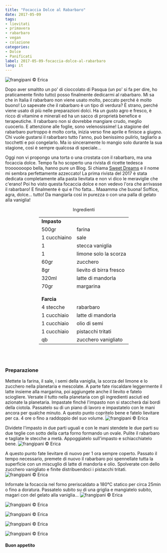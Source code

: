 ```yaml
---
title: "Focaccia Dolce al Rabarbaro"
date: 2017-05-09
tags:
- lievitati
- primavera
- rabarbaro
- vegan
- colazione
categories:
- Dolce
- Panificati  
label: 2017-05-09-focaccia-dolce-al-rabarbaro
lang: it 
---
```

![](header.jpg "frangipani © Erica")

Dopo aver smaltito un po' di cioccolato di Pasqua (un po' si fa per dire, ho praticamente finito tutto) posso finalmente dedicarmi al rabarbaro. Mi sa che in Italia il rabarbaro non viene usato molto, peccato perché è molto buono! Lo sapevate che il rabarbaro è un tipo di verdura? È strano, perché viene usato di più nelle preparazioni dolci. Ha un gusto agro e fresco, è ricco di vitamine e minerali ed ha un sacco di proprietà benefice e terapeutiche. Il rabarbaro non si dovrebbe mangiare crudo, meglio cuocerlo. E attenzione alle foglie, sono velenosissime! La stagione del rabarbaro purtroppo è molto corta, inizia verso fine aprile e finisce a giugno. Chi vuole gustarsi il rabarbaro tutto l'anno, può benissimo pulirlo, tagliarlo a tocchetti e poi congelarlo. Ma io sinceramente lo mangio solo durante la sua stagione, così è sempre qualcosa di speciale...

Oggi non vi propongo una torta o una crostata con il rabarbaro, ma una focaccia dolce. Tempo fa ho scoperto una rivista di ricette tedesca trooooooopo bella, hanno pure un Blog. Si chiama <a href="http://www.sweet-dreams-blog.de" target="_blank">Sweet Dreams</a> e il nome mi sembra perfettamente azzeccato! La prima rivista del 2017 è stata dedicata completamente alla pasta lievitata e non vi dico le meraviglie che c'erano! Poi ho visto questa focaccia dolce e non vedevo l'ora che arrivasse il rabarbaro! E finalmente è qui e l'ho fatta... Maaamma che buona! Soffice, agra, dolce... tutto! Da mangiarla così in purezza o con una palla di gelato alla vaniglia! 

<div id="wrapper" style="text-align: center">
  <div id="yourdiv" style="display: inline-block;">
    <div class="ingredients">
      <div class="ingredients-title">Ingredienti</div>
      <table>
        <tbody>
          <tr>          
            <td colspan="2"><b>Impasto</b></td>
          </tr>      
          <tr>
            <td>500gr</td>
            <td>farina</td>
          </tr>
          <tr>
            <td>1 cucchiaino</td>
            <td>sale</td>
          </tr>
          <tr>
            <td>1</td>
            <td>stecca vaniglia</td>
          </tr>
          <tr>
            <td>1</td>
            <td>limone solo la scorza</td>
          </tr>
          <tr>
            <td>60gr</td>
            <td>zucchero</td>
          </tr>
          <tr>
            <td>8gr</td>
            <td>lievito di birra fresco</td>
          </tr>
          <tr>
            <td>320ml</td>
            <td>latte di mandorla</td>
          </tr>
          <tr>
            <td>70gr</td>
            <td>margarina</td>        
          </tr>
          <tr style="height: 15px;"></tr>
          <tr>          
            <td colspan="2"><b>Farcia</b></td>
          </tr>      
          <tr>
            <td>4 stecche</td>
            <td>rabarbaro</td>
          </tr>
          <tr>
            <td>1 cucchiaio</td>
            <td>latte di mandorla</td>        
          </tr>
          <tr>
            <td>1 cucchiaio</td>
            <td>olio di semi</td>
          </tr>
          <tr>
            <td>1 cucchiaio</td>
            <td>pistacchi tritati</td>        
          </tr>
          <tr>
            <td>qb</td>
            <td>zucchero vanigliato</td>
          </tr>
        </tbody>
      </table>
      <br></br>
    </div>
  </div>
</div>


<h3>
  <font color="grey">
    <i class="fa-solid fa-gears"></i>
  </font> Preparazione
</h3>

Mettete la farina, il sale, i semi della vaniglia, la scorza del limone e lo zucchero nella planetaria e mescolate. A parte fate riscaldare leggermente il latte insieme alla margarina, poi aggiungete anche il lievito e fatelo sciogliere. Versate il tutto nella planetaria con gli ingredienti asciuti ed azionate la planetaria. Impastate finché l'impasto non si staccherà dai bordi della ciotola. Passatelo su di un piano di lavoro e impastatelo con le mani ancora per qualche minuto. A questo punto copritelo bene e fatelo lievitare per ca. 4 ore o fino a raddoppio del suo volume.
![](impasto.jpg "frangipani © Erica")

Dividete l'impasto in due parti uguali e con le mani stendete le due parti su due teglie con sotto della carta forno formando un ovale. Pulite il rabarbaro e tagliate le stecche a metà. Appoggiatelo sull'impasto e schiacchiatelo bene.
![](teglia.jpg "frangipani © Erica")

A questo punto fate lievitare di nuovo per 1 ora sempre coperto. Passato il tempo necessario, premete di nuovo il rabarbaro poi spennellate tutta la superficie con un miscuglio di latte di mandorla e olio. Spolverate con dello zucchero vanigliato e finite distribuendoci i pistacchi tritati.
![](tegliafinita.jpg "frangipani © Erica")

Infornate la focaccia nel forno preriscaldato a 180°C statico per circa 25min o fino a doratura. Passatelo subito su di una griglia e mangiatelo subito, magari con del gelato alla vaniglia...
![](risultato1.jpg "frangipani © Erica")

![](risultato2.jpg "frangipani © Erica")

![](risultato3.jpg "frangipani © Erica")

![](risultato4.jpg "frangipani © Erica")

![](risultato5.jpg "frangipani © Erica")

<h4>Buon appetito
  <font color="red">
    <i class="fa-regular fa-face-smile"></i>
  </font>
</h4>